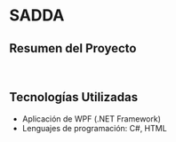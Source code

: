 # SADDA

## Resumen del Proyecto


<br/>

## Tecnologías Utilizadas

- Aplicación de WPF (.NET Framework)
- Lenguajes de programación: C#, HTML

<br/>
